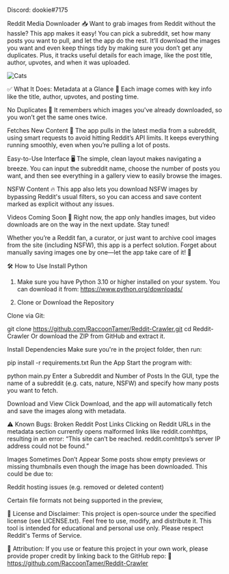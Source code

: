 Discord: dookie#7175

Reddit Media Downloader 📥
Want to grab images from Reddit without the hassle? This app makes it easy! You can pick a subreddit, set how many posts you want to pull, and let the app do the rest. It’ll download the images you want and even keep things tidy by making sure you don’t get any duplicates. Plus, it tracks useful details for each image, like the post title, author, upvotes, and when it was uploaded.


![Cats](https://github.com/user-attachments/assets/d9036471-edf5-4466-8dac-30f1bc5b072f)


✅ What It Does:
Metadata at a Glance 📝
Each image comes with key info like the title, author, upvotes, and posting time.

No Duplicates 🚫
It remembers which images you've already downloaded, so you won’t get the same ones twice.

Fetches New Content 🔄
The app pulls in the latest media from a subreddit, using smart requests to avoid hitting Reddit’s API limits. It keeps everything running smoothly, even when you’re pulling a lot of posts.

Easy-to-Use Interface 🖥️
The simple, clean layout makes navigating a breeze. You can input the subreddit name, choose the number of posts you want, and then see everything in a gallery view to easily browse the images.

NSFW Content 🔥
This app also lets you download NSFW images by bypassing Reddit's usual filters, so you can access and save content marked as explicit without any issues.

Videos Coming Soon 🎥
Right now, the app only handles images, but video downloads are on the way in the next update. Stay tuned!

Whether you’re a Reddit fan, a curator, or just want to archive cool images from the site (including NSFW), this app is a perfect solution. Forget about manually saving images one by one—let the app take care of it! 🙌

🛠️ How to Use
Install Python
1. Make sure you have Python 3.10 or higher installed on your system. You can download it from:
https://www.python.org/downloads/

2. Clone or Download the Repository

Clone via Git:

git clone https://github.com/RaccoonTamer/Reddit-Crawler.git
cd Reddit-Crawler
Or download the ZIP from GitHub and extract it.

Install Dependencies
Make sure you're in the project folder, then run:

pip install -r requirements.txt
Run the App
Start the program with:

python main.py
Enter a Subreddit and Number of Posts
In the GUI, type the name of a subreddit (e.g. cats, nature, NSFW) and specify how many posts you want to fetch.

Download and View
Click Download, and the app will automatically fetch and save the images along with metadata.

⚠️ Known Bugs:
Broken Reddit Post Links
Clicking on Reddit URLs in the metadata section currently opens malformed links like reddit.comhttps, resulting in an error:
“This site can’t be reached. reddit.comhttps’s server IP address could not be found.”

Images Sometimes Don’t Appear
Some posts show empty previews or missing thumbnails even though the image has been downloaded. This could be due to:

Reddit hosting issues (e.g. removed or deleted content)

Certain file formats not being supported in the preview,

📄 License and Disclaimer:
This project is open-source under the specified license (see LICENSE.txt). Feel free to use, modify, and distribute it. This tool is intended for educational and personal use only. Please respect Reddit's Terms of Service.

🙏 Attribution:
If you use or feature this project in your own work, please provide proper credit by linking back to the GitHub repo:
🔗 https://github.com/RaccoonTamer/Reddit-Crawler
